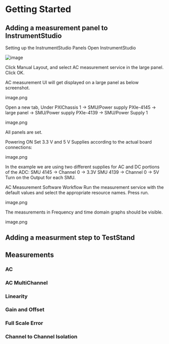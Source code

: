 # Getting Started

## Adding a measurement panel to InstrumentStudio
Setting up the InstrumentStudio Panels
Open InstrumentStudio

![image](https://github.com/NI-MeasurementLink-Plug-Ins/data-converter-validation-module/assets/158176813/94b1d922-3597-4316-8f48-67d88df32163)


Click Manual Layout, and select AC measurement service in the large panel. Click OK.




AC measurement UI will get displayed on a large panel as below screenshot.

image.png

Open a new tab, Under PXIChassis 1 -> SMU/Power supply PXIe-4145 -> large panel -> SMU/Power supply PXIe-4139 -> SMU/Power Supply 1

image.png

All panels are set.

Powering ON
Set 3.3 V and 5 V Supplies according to the actual board connections:

image.png

In the example we are using two different supplies for AC and DC portions of the ADC:
SMU 4145 -> Channel 0 -> 3.3V
SMU 4139 -> Channel 0 -> 5V
Turn on the Output for each SMU.

AC Measurement Software Workflow
Run the measurement service with the default values and select the appropriate resource names. Press run.

image.png

The measurements in Frequency and time domain graphs should be visible.

image.png
## Adding a measurment step to TestStand 

## Measurements
### AC
### AC MultiChannel
### Linearity
### Gain and Offset
### Full Scale Error
### Channel to Channel Isolation

